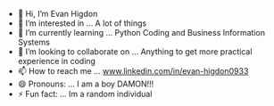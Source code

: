 - 👋 Hi, I’m Evan Higdon
- 👀 I’m interested in ... A lot of things
- 🌱 I’m currently learning ... Python Coding and Business Information Systems
- 💞️ I’m looking to collaborate on ... Anything to get more practical experience in coding
- 📫 How to reach me ... www.linkedin.com/in/evan-higdon0933
- 😄 Pronouns: ... I am a boy DAMON!!!
- ⚡ Fun fact: ... Im a random individual

<!---
ZoeDaBear/ZoeDaBear is a ✨ special ✨ repository because its `README.md` (this file) appears on your GitHub profile.
You can click the Preview link to take a look at your changes.
--->
